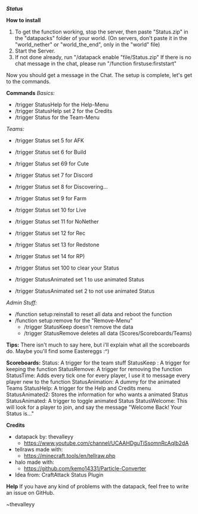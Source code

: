 ***Status***

__How to install__
1. To get the function working, stop the server, then paste "Status.zip" in the "datapacks" folder of your world. 
	(On servers, don't paste it in the "world_nether" or "world_the_end", only in the "world" file)
2. Start the Server. 
3. If not done already, run
	"/datapack enable "file/Status.zip"
	If there is no chat message in the chat, please run "/function firstuse:firststart"

Now you should get a message in the Chat.
The setup is complete, let's get to the commands.


__Commands__
_Basics:_
- /trigger StatusHelp for the Help-Menu
- /trigger StatusHelp set 2 for the Credits
- /trigger Status for the Team-Menu


_Teams:_
- /trigger Status set 5   for AFK 
- /trigger Status set 6   for Build 
- /trigger Status set 69  for Cute 
- /trigger Status set 7   for Discord 
- /trigger Status set 8   for Discovering... 
- /trigger Status set 9   for Farm 
- /trigger Status set 10  for Live 
- /trigger Status set 11  for NoNether 
- /trigger Status set 12  for Rec 
- /trigger Status set 13  for Redstone 
- /trigger Status set 14  for RP) 

- /trigger Status set 100  to clear your Status

- /trigger StatusAnimated set 1  to use animated Status
- /trigger StatusAnimated set 2  to not use animated Status


_Admin Stuff:_
- /function setup:reinstall  to reset all data and reboot the function
- /function setup:remove  for the "Remove-Menu"
	- /trigger StatusKeep  doesn't remove the data
	- /trigger StatusRemove  deletes all data (Scores/Scoreboards/Teams)


__Tips:__
There isn't much to say here, but i'll explain what all the scoreboards do. Maybe you'll find some Eastereggs :^)


__Scoreboards:__
Status: A trigger for the team stuff
StatusKeep : A trigger for keeping the function
StatusRemove: A trigger for removing the function
StatusTime: Adds every tick one for every player, I use it to message every player new to the function
StatusAnimation: A dummy for the animated Teams
StatusHelp: A trigger for the Help and Credits menu
StatusAnimated2: Stores the information for who wants a animated Status
StatusAnimated: A trigger to toggle animated Status
StatusWelcome: This will look for a player to join, and say the message "Welcome Back! Your Status is..."


__Credits__
- datapack by: thevalleyy
	- https://www.youtube.com/channel/UCAAHDguTiSsomnRcAqIb2dA
- tellraws made with:
	- https://minecraft.tools/en/tellraw.php
- halo made with:
	- https://github.com/kemo14331/Particle-Converter
- Idea from: CraftAttack Status Plugin



__Help__
If you have any kind of problems with the datapack,
feel free to write an issue on GitHub.




~thevalleyy
